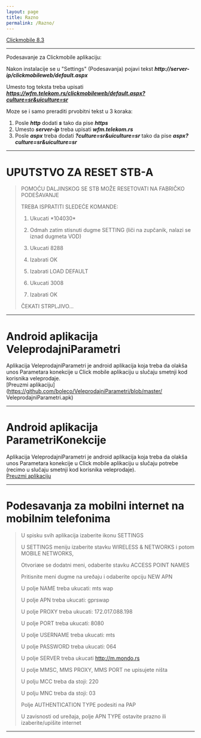 ```yaml
---
layout: page
title: Razno
permalink: /Razno/
---
```



[Clickmobile 8.3](https://boleco.github.io/klikwfm/)


***

Podesavanje za Clickmobile aplikaciju:

Nakon instalacije se u "Settings" (Podesavanja) pojavi tekst **_http://server-ip/clickmobileweb/default.aspx_**

Umesto tog teksta treba upisati **_https://wfm.telekom.rs/clickmobileweb/default.aspx?culture=sr&uiculture=sr_**

Moze se i samo preraditi prvobitni tekst u 3 koraka:

1. Posle **_http_** dodati **_s_** tako da pise **_https_**
2. Umesto **_server-ip_** treba upisati **_wfm.telekom.rs_**
3. Posle **_aspx_** treba dodati **_?culture=sr&uiculture=sr_** tako da pise **_aspx?culture=sr&uiculture=sr_**


***


# UPUTSTVO ZA RESET STB-A
>
>POMOĆU DALJINSKOG SE STB MOŽE RESETOVATI NA FABRIČKO PODEŠAVANJE
>
>
>
>TREBA ISPRATITI SLEDEĆE KOMANDE:
>
>1. Ukucati \*104030\*
>
>2. Odmah zatim stisnuti dugme SETTING (liči na zupčanik, nalazi se iznad dugmeta VOD)
>
>3. Ukucati 8288
>
>4. Izabrati OK
>
>5. Izabrati LOAD DEFAULT
>
>6. Ukucati 3008
>
>7. Izabrati OK
>
>
>
>ČEKATI STRPLJIVO...

***
  
# Android aplikacija VeleprodajniParametri
  
Aplikacija VeleprodajniParametri je android aplikacija koja treba da olakša unos Parametara konekcije u Click mobile aplikaciju u slučaju smetnji kod korisnika veleprodaje.  
[Preuzmi aplikaciju](https://github.com/boleco/VeleprodajniParametri/blob/master/
VeleprodajniParametri.apk)

***
  
# Android aplikacija ParametriKonekcije
  
Aplikacija VeleprodajniParametri je android aplikacija koja treba da olakša unos Parametara konekcije u Click mobile aplikaciju u slučaju potrebe (recimo u slučaju smetnji kod korisnika veleprodaje).  
[Preuzmi aplikaciju](https://github.com/boleco/Parametri_konekcije/blob/master/Parametri_konekcije.apk)

***
# Podesavanja za mobilni internet na mobilnim telefonima


>	U spisku svih aplikacija izaberite ikonu SETTINGS
>
>	U SETTINGS meniju izaberite stavku WIRELESS & NETWORKS i potom MOBILE NETWORKS,
>
>	Otvoriæe se dodatni meni, odaberite stavku ACCESS POINT NAMES
>
>	Pritisnite meni dugme na ureðaju i odaberite opciju NEW APN
>
>	U polje NAME treba ukucati: mts wap
>
>	U polje APN treba ukucati: gprswap
>
>	U polje PROXY treba ukucati: 172.017.088.198
>
>	U polje PORT treba ukucati: 8080
>
>	U polje USERNAME treba ukucati: mts
>
>	U polje PASSWORD treba ukucati: 064
>
>	U polje SERVER treba ukucati http://m.mondo.rs
>
>	U polje MMSC, MMS PROXY, MMS PORT ne upisujete ništa
>
>	U polju MCC treba da stoji: 220
>
>	U polju MNC treba da stoji: 03
>
>	Polje AUTHENTICATION TYPE podesiti na PAP
>
>	U zavisnosti od ureðaja, polje APN TYPE ostavite prazno ili izaberite/upišite internet

***